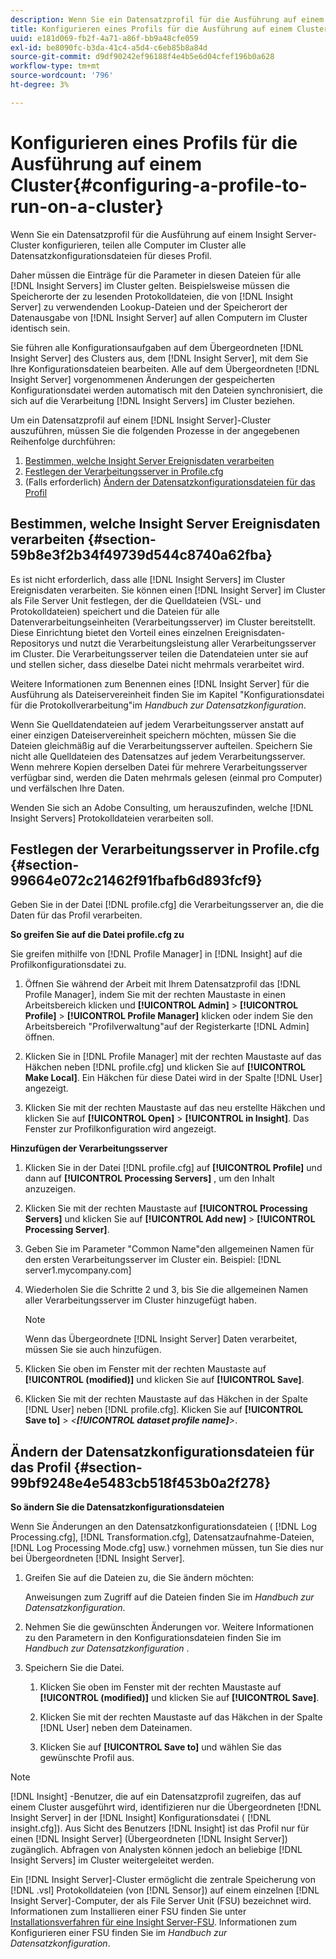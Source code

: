 ```yaml
---
description: Wenn Sie ein Datensatzprofil für die Ausführung auf einem Insight Server-Cluster konfigurieren, teilen alle Computer im Cluster alle Datensatzkonfigurationsdateien für dieses Profil.
title: Konfigurieren eines Profils für die Ausführung auf einem Cluster
uuid: e181d069-fb2f-4a71-a86f-bb9a48cfe059
exl-id: be8090fc-b3da-41c4-a5d4-c6eb85b8a84d
source-git-commit: d9df90242ef96188f4e4b5e6d04cfef196b0a628
workflow-type: tm+mt
source-wordcount: '796'
ht-degree: 3%

---
```


# Konfigurieren eines Profils für die Ausführung auf einem Cluster{#configuring-a-profile-to-run-on-a-cluster}

Wenn Sie ein Datensatzprofil für die Ausführung auf einem Insight Server-Cluster konfigurieren, teilen alle Computer im Cluster alle Datensatzkonfigurationsdateien für dieses Profil.

Daher müssen die Einträge für die Parameter in diesen Dateien für alle [!DNL Insight Servers] im Cluster gelten. Beispielsweise müssen die Speicherorte der zu lesenden Protokolldateien, die von [!DNL Insight Server] zu verwendenden Lookup-Dateien und der Speicherort der Datenausgabe von [!DNL Insight Server] auf allen Computern im Cluster identisch sein.

Sie führen alle Konfigurationsaufgaben auf dem Übergeordneten [!DNL Insight Server] des Clusters aus, dem [!DNL Insight Server], mit dem Sie Ihre Konfigurationsdateien bearbeiten. Alle auf dem Übergeordneten [!DNL Insight Server] vorgenommenen Änderungen der gespeicherten Konfigurationsdatei werden automatisch mit den Dateien synchronisiert, die sich auf die Verarbeitung [!DNL Insight Servers] im Cluster beziehen.

Um ein Datensatzprofil auf einem [!DNL Insight Server]-Cluster auszuführen, müssen Sie die folgenden Prozesse in der angegebenen Reihenfolge durchführen:

1. [Bestimmen, welche Insight Server Ereignisdaten verarbeiten](../../../../../../home/c-inst-svr/c-install-ins-svr/c-ins-svr-clstrs/c-inst-ins-svr-clstr/c-inst-proc-clstr/c-config-prof-run-clstr.md#section-59b8e3f2b34f49739d544c8740a62fba)
1. [Festlegen der Verarbeitungsserver in Profile.cfg](../../../../../../home/c-inst-svr/c-install-ins-svr/c-ins-svr-clstrs/c-inst-ins-svr-clstr/c-inst-proc-clstr/c-config-prof-run-clstr.md#section-99664e072c21462f91fbafb6d893fcf9)
1. (Falls erforderlich) [Ändern der Datensatzkonfigurationsdateien für das Profil](../../../../../../home/c-inst-svr/c-install-ins-svr/c-ins-svr-clstrs/c-inst-ins-svr-clstr/c-inst-proc-clstr/c-config-prof-run-clstr.md#section-99bf9248e4e5483cb518f453b0a2f278)

## Bestimmen, welche Insight Server Ereignisdaten verarbeiten {#section-59b8e3f2b34f49739d544c8740a62fba}

Es ist nicht erforderlich, dass alle [!DNL Insight Servers] im Cluster Ereignisdaten verarbeiten. Sie können einen [!DNL Insight Server] im Cluster als File Server Unit festlegen, der die Quelldateien (VSL- und Protokolldateien) speichert und die Dateien für alle Datenverarbeitungseinheiten (Verarbeitungsserver) im Cluster bereitstellt. Diese Einrichtung bietet den Vorteil eines einzelnen Ereignisdaten-Repositorys und nutzt die Verarbeitungsleistung aller Verarbeitungsserver im Cluster. Die Verarbeitungsserver teilen die Datendateien unter sie auf und stellen sicher, dass dieselbe Datei nicht mehrmals verarbeitet wird.

Weitere Informationen zum Benennen eines [!DNL Insight Server] für die Ausführung als Dateiservereinheit finden Sie im Kapitel &quot;Konfigurationsdatei für die Protokollverarbeitung&quot;im *Handbuch zur Datensatzkonfiguration*.

Wenn Sie Quelldatendateien auf jedem Verarbeitungsserver anstatt auf einer einzigen Dateiservereinheit speichern möchten, müssen Sie die Dateien gleichmäßig auf die Verarbeitungsserver aufteilen. Speichern Sie nicht alle Quelldateien des Datensatzes auf jedem Verarbeitungsserver. Wenn mehrere Kopien derselben Datei für mehrere Verarbeitungsserver verfügbar sind, werden die Daten mehrmals gelesen (einmal pro Computer) und verfälschen Ihre Daten.

Wenden Sie sich an Adobe Consulting, um herauszufinden, welche [!DNL Insight Servers] Protokolldateien verarbeiten soll.

## Festlegen der Verarbeitungsserver in Profile.cfg {#section-99664e072c21462f91fbafb6d893fcf9}

Geben Sie in der Datei [!DNL profile.cfg] die Verarbeitungsserver an, die die Daten für das Profil verarbeiten.

**So greifen Sie auf die Datei profile.cfg zu**

Sie greifen mithilfe von [!DNL Profile Manager] in [!DNL Insight] auf die Profilkonfigurationsdatei zu.

1. Öffnen Sie während der Arbeit mit Ihrem Datensatzprofil das [!DNL Profile Manager], indem Sie mit der rechten Maustaste in einen Arbeitsbereich klicken und **[!UICONTROL Admin]** > **[!UICONTROL Profile]** > **[!UICONTROL Profile Manager]** klicken oder indem Sie den Arbeitsbereich &quot;Profilverwaltung&quot;auf der Registerkarte [!DNL Admin] öffnen.

1. Klicken Sie in [!DNL Profile Manager] mit der rechten Maustaste auf das Häkchen neben [!DNL profile.cfg] und klicken Sie auf **[!UICONTROL Make Local]**. Ein Häkchen für diese Datei wird in der Spalte [!DNL User] angezeigt.

1. Klicken Sie mit der rechten Maustaste auf das neu erstellte Häkchen und klicken Sie auf **[!UICONTROL Open]** > **[!UICONTROL in Insight]**. Das Fenster zur Profilkonfiguration wird angezeigt.

**Hinzufügen der Verarbeitungsserver**

1. Klicken Sie in der Datei [!DNL profile.cfg] auf **[!UICONTROL Profile]** und dann auf **[!UICONTROL Processing Servers]** , um den Inhalt anzuzeigen.

1. Klicken Sie mit der rechten Maustaste auf **[!UICONTROL Processing Servers]** und klicken Sie auf **[!UICONTROL Add new]** > **[!UICONTROL Processing Server]**.

1. Geben Sie im Parameter &quot;Common Name&quot;den allgemeinen Namen für den ersten Verarbeitungsserver im Cluster ein. Beispiel: [!DNL server1.mycompany.com]
1. Wiederholen Sie die Schritte 2 und 3, bis Sie die allgemeinen Namen aller Verarbeitungsserver im Cluster hinzugefügt haben.

   >[!NOTE]
   >
   >Wenn das Übergeordnete [!DNL Insight Server] Daten verarbeitet, müssen Sie sie auch hinzufügen.

1. Klicken Sie oben im Fenster mit der rechten Maustaste auf **[!UICONTROL (modified)]** und klicken Sie auf **[!UICONTROL Save]**.

1. Klicken Sie mit der rechten Maustaste auf das Häkchen in der Spalte [!DNL User] neben [!DNL profile.cfg]. Klicken Sie auf **[!UICONTROL Save to]** > *&lt;**[!UICONTROL dataset profile name]**>*.

## Ändern der Datensatzkonfigurationsdateien für das Profil {#section-99bf9248e4e5483cb518f453b0a2f278}

**So ändern Sie die Datensatzkonfigurationsdateien**

Wenn Sie Änderungen an den Datensatzkonfigurationsdateien ( [!DNL Log Processing.cfg], [!DNL Transformation.cfg], Datensatzaufnahme-Dateien, [!DNL Log Processing Mode.cfg] usw.) vornehmen müssen, tun Sie dies nur bei Übergeordneten [!DNL Insight Server].

1. Greifen Sie auf die Dateien zu, die Sie ändern möchten:

   Anweisungen zum Zugriff auf die Dateien finden Sie im *Handbuch zur Datensatzkonfiguration*.
1. Nehmen Sie die gewünschten Änderungen vor. Weitere Informationen zu den Parametern in den Konfigurationsdateien finden Sie im *Handbuch zur Datensatzkonfiguration* .
1. Speichern Sie die Datei.

   1. Klicken Sie oben im Fenster mit der rechten Maustaste auf **[!UICONTROL (modified)]** und klicken Sie auf **[!UICONTROL Save]**.

   1. Klicken Sie mit der rechten Maustaste auf das Häkchen in der Spalte [!DNL User] neben dem Dateinamen.
   1. Klicken Sie auf **[!UICONTROL Save to]** und wählen Sie das gewünschte Profil aus.

>[!NOTE]
>
>[!DNL Insight] -Benutzer, die auf ein Datensatzprofil zugreifen, das auf einem Cluster ausgeführt wird, identifizieren nur die Übergeordneten  [!DNL Insight Server] in der  [!DNL Insight] Konfigurationsdatei (  [!DNL insight.cfg]). Aus Sicht des Benutzers [!DNL Insight] ist das Profil nur für einen [!DNL Insight Server] (Übergeordneten [!DNL Insight Server]) zugänglich. Abfragen von Analysten können jedoch an beliebige [!DNL Insight Servers] im Cluster weitergeleitet werden.

Ein [!DNL Insight Server]-Cluster ermöglicht die zentrale Speicherung von [!DNL .vsl] Protokolldateien (von [!DNL Sensor]) auf einem einzelnen [!DNL Insight Server]-Computer, der als File Server Unit (FSU) bezeichnet wird. Informationen zum Installieren einer FSU finden Sie unter [Installationsverfahren für eine Insight Server-FSU](../../../../../../home/c-inst-svr/c-install-ins-svr/t-inst-proc-fsu.md#task-e4a4a791b6694119ba45b36f3e573016). Informationen zum Konfigurieren einer FSU finden Sie im *Handbuch zur Datensatzkonfiguration*.
